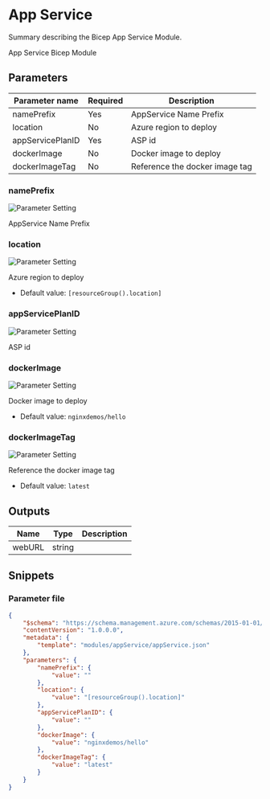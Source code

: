 # App Service

Summary describing the Bicep App Service Module.

App Service Bicep Module

## Parameters

Parameter name | Required | Description
-------------- | -------- | -----------
namePrefix     | Yes      | AppService Name Prefix
location       | No       | Azure region to deploy
appServicePlanID | Yes      | ASP id
dockerImage    | No       | Docker image to deploy
dockerImageTag | No       | Reference the docker image tag

### namePrefix

![Parameter Setting](https://img.shields.io/badge/parameter-required-orange?style=flat-square)

AppService Name Prefix

### location

![Parameter Setting](https://img.shields.io/badge/parameter-optional-green?style=flat-square)

Azure region to deploy

- Default value: `[resourceGroup().location]`

### appServicePlanID

![Parameter Setting](https://img.shields.io/badge/parameter-required-orange?style=flat-square)

ASP id

### dockerImage

![Parameter Setting](https://img.shields.io/badge/parameter-optional-green?style=flat-square)

Docker image to deploy

- Default value: `nginxdemos/hello`

### dockerImageTag

![Parameter Setting](https://img.shields.io/badge/parameter-optional-green?style=flat-square)

Reference the docker image tag

- Default value: `latest`

## Outputs

Name | Type | Description
---- | ---- | -----------
webURL | string |

## Snippets

### Parameter file

```json
{
    "$schema": "https://schema.management.azure.com/schemas/2015-01-01/deploymentParameters.json#",
    "contentVersion": "1.0.0.0",
    "metadata": {
        "template": "modules/appService/appService.json"
    },
    "parameters": {
        "namePrefix": {
            "value": ""
        },
        "location": {
            "value": "[resourceGroup().location]"
        },
        "appServicePlanID": {
            "value": ""
        },
        "dockerImage": {
            "value": "nginxdemos/hello"
        },
        "dockerImageTag": {
            "value": "latest"
        }
    }
}
```

